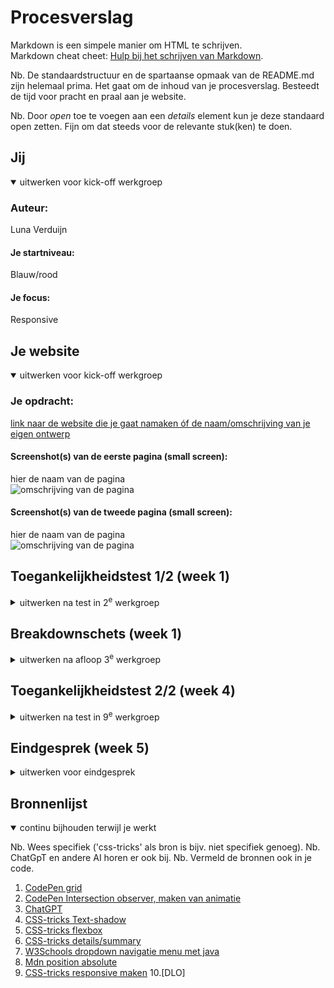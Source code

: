 # Procesverslag
Markdown is een simpele manier om HTML te schrijven.  
Markdown cheat cheet: [Hulp bij het schrijven van Markdown](https://github.com/adam-p/markdown-here/wiki/Markdown-Cheatsheet).

Nb. De standaardstructuur en de spartaanse opmaak van de README.md zijn helemaal prima. Het gaat om de inhoud van je procesverslag. Besteedt de tijd voor pracht en praal aan je website.

Nb. Door *open* toe te voegen aan een *details* element kun je deze standaard open zetten. Fijn om dat steeds voor de relevante stuk(ken) te doen.





## Jij

<details open>
  <summary>uitwerken voor kick-off werkgroep</summary>

  ### Auteur:
  Luna Verduijn

  #### Je startniveau:
  Blauw/rood

  #### Je focus:
  Responsive
 
</details>





## Je website

<details open>
  <summary>uitwerken voor kick-off werkgroep</summary>

  ### Je opdracht:
  [link naar de website die je gaat namaken óf de naam/omschrijving van je eigen ontwerp](https://www.kesbeke.nl/)

  #### Screenshot(s) van de eerste pagina (small screen): 
  hier de naam van de pagina  
  <img src="readme-images/pagina1.png" width="375px" alt="omschrijving van de pagina">

  #### Screenshot(s) van de tweede pagina (small screen):
  hier de naam van de pagina  
  <img src="readme-images/pagina2.png" width="375px" alt="omschrijving van de pagina">
 
</details>



## Toegankelijkheidstest 1/2 (week 1)

<details>
  <summary>uitwerken na test in 2<sup>e</sup> werkgroep</summary>

  ### Bevindingen
  - Er wordt veel gebruik gemaakt van classes.
  - De html is niet semantisch correct.
  - Bij het onderdeel "Headings" is op alles "nee" geantwoord.
  - Niet alle img hebben een alt.
  - Er wordt geen gebruikt gemaakt van list elementen.
  - Er wordt geen a gebruikt voor links.
  - Het button element wordt niet gebruikt voor knoppen.
    

</details>



## Breakdownschets (week 1)

<details>
  <summary>uitwerken na afloop 3<sup>e</sup> werkgroep</summary>

  ### de hele pagina: 
  <img src="readme-images/breakdown-volledig.png" width="375px" alt="breakdown van de hele pagina">

  ### dynamisch budeel (bijv menu): 
  <img src="readme-images/breakdown-menu.png" width="375px" alt="breakdown van een dynamisch deel">

  ### wellicht nog een dynamisch deel (bijv filter): 
  <img src="readme-images/breakdown-extra.png" width="375px" alt="breakdown van nog een dynamisch deel">

</details>


## Toegankelijkheidstest 2/2 (week 4)

<details>
  <summary>uitwerken na test in 9<sup>e</sup> werkgroep</summary>

  ### Bevindingen
  Verbeterd:
  - Elke img een alt geven.
  - Een button element gebruiken voor knoppen.
  - Het a element gebruiken voor links.
  - List elements gebruikt bijvoorbeeld voor in het navigatiemenu.
  - De heading element correct gebruikt.
    Bevinding:
  - Wat mij opviel is dat als ik de "voice over" aanzet in mijn instellingen en ik naar mijn website ga dat de computer mij goed door de pagina heen kan navigeren.

</details>




## Eindgesprek (week 5)

<details>
  <summary>uitwerken voor eindgesprek</summary>

  ### Je uitkomst - karakteristiek screenshots:
  <img src="readme-images/HomeKesbeke.png" width="375px" alt="uitomst opdracht 1">
  <img src="readme-images/Pagina2Kesbeke.png" width="375px" alt="uitomst opdracht 1">


  ### Dit ging goed/Heb ik geleerd: 
Het maken van de animatie met Javascript voor mijn H1/H2 tekst en img.



  ### Dit was lastig/Is niet gelukt:
  De plaatjes naast elkaar zetten is niet gelukt met behulp van grid of flexbox.

  <img src="readme-images/Gridnietgelukt.png" width="375px" alt="bummer">
  <img src="readme-images/Gridjuistemanier.png" width="375px" alt="bummer">

  Ook de pijltjes voor de carousel is niet gelukt.
<img src="readme-images/Carouselnietgelukt.png" width="375px" alt="bummer">
</details>





## Bronnenlijst

<details open>
  <summary>continu bijhouden terwijl je werkt</summary>

  Nb. Wees specifiek ('css-tricks' als bron is bijv. niet specifiek genoeg). 
  Nb. ChatGpT en andere AI horen er ook bij.
  Nb. Vermeld de bronnen ook in je code.

  1. [CodePen grid](https://codepen.io/shooft/pen/KwdZPMP)
  2. [CodePen Intersection observer, maken van animatie](https://codepen.io/Nienke-the-styleful/pen/zYgYomN)
  3. [ChatGPT](https://chatgpt.com/?model=auto)
  4. [CSS-tricks Text-shadow](https://css-tricks.com/almanac/properties/t/text-shadow/)
  5. [CSS-tricks flexbox](https://css-tricks.com/snippets/css/a-guide-to-flexbox/)
  6. [CSS-tricks details/summary](https://css-tricks.com/using-styling-the-details-element/)
  7. [W3Schools dropdown navigatie menu met java](https://www.w3schools.com/howto/howto_js_dropdown.asp)
  8. [Mdn position absolute](https://developer.mozilla.org/en-US/docs/Web/CSS/position)
  9. [CSS-tricks responsive maken](https://css-tricks.com/almanac/rules/m/media/)
  10.[DLO]

</details>
